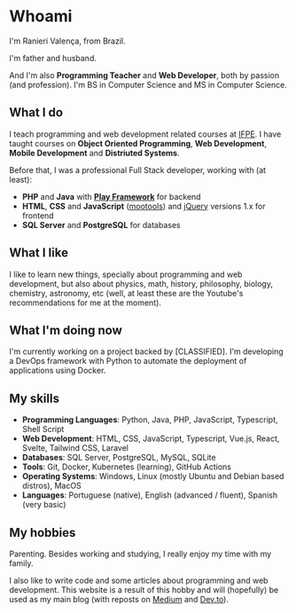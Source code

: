 # Whoami

I'm Ranieri Valença, from Brazil.

I'm father and husband.

And I'm also **Programming Teacher** and **Web Developer**, both by passion (and profession). I'm BS in Computer Science and MS in Computer Science.

## What I do

I teach programming and web development related courses at [IFPE](https://www.ifpe.edu.br/). I have taught courses on **Object Oriented Programming**, **Web Development**, **Mobile Development** and **Distriuted Systems**.

Before that, I was a professional Full Stack developer, working with (at least):
- **PHP** and **Java** with **[Play Framework](https://www.playframework.com/)** for backend
- **HTML**, **CSS** and **JavaScript** ([mootools](https://mootools.net/)) and [jQuery](https://jquery.com/) versions 1.x for frontend
- **SQL Server** and **PostgreSQL** for databases

## What I like

I like to learn new things, specially about programming and web development, but also about physics, math, history, philosophy, biology, chemistry, astronomy, etc (well, at least these are the Youtube's recommendations for me at the moment).

## What I'm doing now

I'm currently working on a project backed by \[CLASSIFIED\]. I'm developing a DevOps framework with Python to automate the deployment of applications using Docker.

## My skills

- **Programming Languages**: Python, Java, PHP, JavaScript, Typescript, Shell Script
- **Web Development**: HTML, CSS, JavaScript, Typescript, Vue.js, React, Svelte, Tailwind CSS, Laravel
- **Databases**: SQL Server, PostgreSQL, MySQL, SQLite
- **Tools**: Git, Docker, Kubernetes (learning), GitHub Actions
- **Operating Systems**: Windows, Linux (mostly Ubuntu and Debian based distros), MacOS
- **Languages**: Portuguese (native), English (advanced / fluent), Spanish (very basic)

## My hobbies

Parenting. Besides working and studying, I really enjoy my time with my family. 

I also like to write code and some articles about programming and web development. This website is a result of this hobby and will (hopefully) be used as my main blog (with reposts on [Medium](https://medium.com/r@anierivalenca) and [Dev.to](https://dev.to/ranierivalenca)).